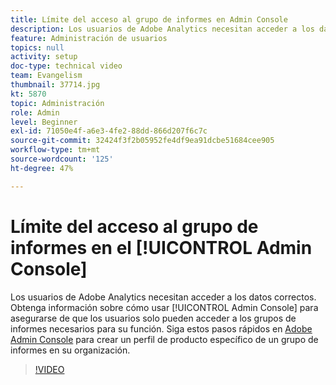 ```yaml
---
title: Límite del acceso al grupo de informes en Admin Console
description: Los usuarios de Adobe Analytics necesitan acceder a los datos correctos. Obtenga información sobre cómo usar Admin Console para asegurarse de que los usuarios solo pueden acceder a los grupos de informes necesarios para su función. Siga estos pasos rápidos en Adobe Admin Console para crear un perfil de producto específico de un grupo de informes en su organización.
feature: Administración de usuarios
topics: null
activity: setup
doc-type: technical video
team: Evangelism
thumbnail: 37714.jpg
kt: 5870
topic: Administración
role: Admin
level: Beginner
exl-id: 71050e4f-a6e3-4fe2-88dd-866d207f6c7c
source-git-commit: 32424f3f2b05952fe4df9ea91dcbe51684cee905
workflow-type: tm+mt
source-wordcount: '125'
ht-degree: 47%

---
```


# Límite del acceso al grupo de informes en el [!UICONTROL Admin Console]

Los usuarios de Adobe Analytics necesitan acceder a los datos correctos. Obtenga información sobre cómo usar [!UICONTROL Admin Console] para asegurarse de que los usuarios solo pueden acceder a los grupos de informes necesarios para su función. Siga estos pasos rápidos en [Adobe Admin Console](https://adminconsole.adobe.com/) para crear un perfil de producto específico de un grupo de informes en su organización.

>[!VIDEO](https://video.tv.adobe.com/v/37714/?quality=12&learn=on)
